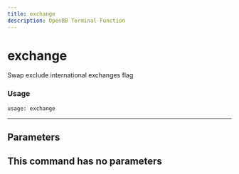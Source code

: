 ```yaml
---
title: exchange
description: OpenBB Terminal Function
---
```


# exchange

Swap exclude international exchanges flag

### Usage 
```python
usage: exchange
```
---
## Parameters

This command has no parameters
---
